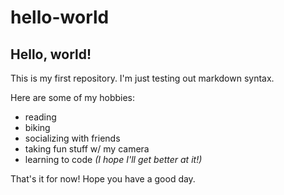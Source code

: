 # hello-world

## Hello, world!

This is my first repository. I'm just testing out markdown syntax.

Here are some of my hobbies:

* reading
* biking
* socializing with friends
* taking fun stuff w/ my camera
* learning to code _(I hope I'll get better at it!)_

That's it for now! Hope you have a good day.
